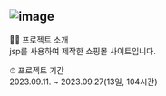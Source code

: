 ![image](https://github.com/bllor/Project2023/assets/136154061/11ed3bd8-d5a2-4b92-9045-2232bc3a2e3e)
---
👩‍💻 프로젝트 소개<br>
jsp를 사용하여 제작한 쇼핑몰 사이트입니다.

⏱ 프로젝트 기간<br>
2023.09.11. ~ 2023.09.27(13일, 104시간)


